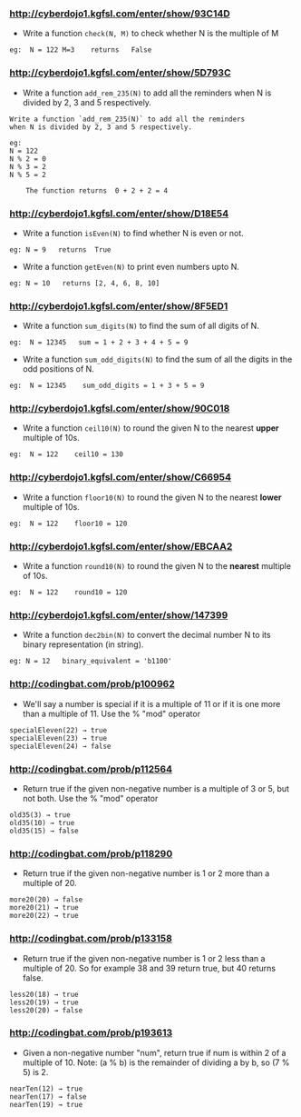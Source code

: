 ### http://cyberdojo1.kgfsl.com/enter/show/93C14D

- Write a function `check(N, M)` to check whether N is the multiple of M
```
eg:  N = 122 M=3    returns   False
```

###  http://cyberdojo1.kgfsl.com/enter/show/5D793C
- Write a function `add_rem_235(N)` to add all the reminders when N is divided by 2, 3 and 5 respectively.
```
Write a function `add_rem_235(N)` to add all the reminders 
when N is divided by 2, 3 and 5 respectively.

eg: 
N = 122     
N % 2 = 0  
N % 3 = 2  
N % 5 = 2  

    The function returns  0 + 2 + 2 = 4
```

### http://cyberdojo1.kgfsl.com/enter/show/D18E54
- Write a function `isEven(N)` to find whether N is even or not.
```
eg: N = 9   returns  True
```
- Write a function `getEven(N)` to print even numbers upto N.
```
eg: N = 10   returns [2, 4, 6, 8, 10]
```

### http://cyberdojo1.kgfsl.com/enter/show/8F5ED1

- Write a function `sum_digits(N)` to find the sum of all digits of N.
```
eg:  N = 12345   sum = 1 + 2 + 3 + 4 + 5 = 9
```
- Write a function `sum_odd_digits(N)` to find the sum of all the digits in the odd positions of N.
```
eg:  N = 12345    sum_odd_digits = 1 + 3 + 5 = 9
```

### http://cyberdojo1.kgfsl.com/enter/show/90C018

- Write a function `ceil10(N)` to round the given N to the nearest **upper** multiple of 10s. 
```
eg:  N = 122    ceil10 = 130
```
### http://cyberdojo1.kgfsl.com/enter/show/C66954
- Write a function `floor10(N)` to round the given N to the nearest **lower** multiple of 10s. 
```
eg:  N = 122    floor10 = 120
```
### http://cyberdojo1.kgfsl.com/enter/show/EBCAA2
- Write a function `round10(N)` to round the given N to the **nearest** multiple of 10s. 
```
eg:  N = 122    round10 = 120
```

### http://cyberdojo1.kgfsl.com/enter/show/147399

- Write a function `dec2bin(N)` to convert the decimal number N to its binary representation (in string).
```
eg: N = 12   binary_equivalent = 'b1100'
```




### http://codingbat.com/prob/p100962

- We'll say a number is special if it is a multiple of 11 or if it is one more than a multiple of 11. Use the % "mod" operator 
```
specialEleven(22) → true
specialEleven(23) → true
specialEleven(24) → false
```
### http://codingbat.com/prob/p112564

- Return true if the given non-negative number is a multiple of 3 or 5, but not both. Use the % "mod" operator 
```
old35(3) → true
old35(10) → true
old35(15) → false
```

### http://codingbat.com/prob/p118290
- Return true if the given non-negative number is 1 or 2 more than a multiple of 20. 
```
more20(20) → false
more20(21) → true
more20(22) → true
```

### http://codingbat.com/prob/p133158
- Return true if the given non-negative number is 1 or 2 less than a multiple of 20. So for example 38 and 39 return true, but 40 returns false. 
```
less20(18) → true
less20(19) → true
less20(20) → false
```

### http://codingbat.com/prob/p193613
- Given a non-negative number "num", return true if num is within 2 of a multiple of 10. Note: (a % b) is the remainder of dividing a by b, so (7 % 5) is 2. 
```
nearTen(12) → true
nearTen(17) → false
nearTen(19) → true
```

